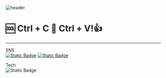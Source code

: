 ![header](https://capsule-render.vercel.app/api?type=shark&animation=fadeIn&color=auto&height=300&section=header&text=Welcome%20To%20Jungle&fontSize=90)

# 🆒  Ctrl + C 🦦 Ctrl + V!👍
***
SNS  
[![Static Badge](https://img.shields.io/badge/instagram-%23E4405F?style=for-the-badge&logo=instagram&logoColor=white)](https://www.instagram.com/srill01/ "instagram link") [![Static Badge](https://img.shields.io/badge/Gmail-%23EA4335?style=for-the-badge&logo=Gmail&logoColor=white)](mailto:srill9403@gmail.com "gmail link")





Tech  
![Static Badge](https://img.shields.io/badge/springboot-%236DB33F?style=for-the-badge&logo=springboot&logoColor=white)

<!--
https://github.com/kyechan99/capsule-render

https://shields.io/badges

https://simpleicons.org/

https://www.emojicopy.com/


- 🔭 I’m currently working on ...
- 🌱 I’m currently learning ...
- 👯 I’m looking to collaborate on ...
- 🤔 I’m looking for help with ...
- 💬 Ask me about ...
- 📫 How to reach me: ...
- 😄 Pronouns: ...
- ⚡ Fun fact: ...
-->

